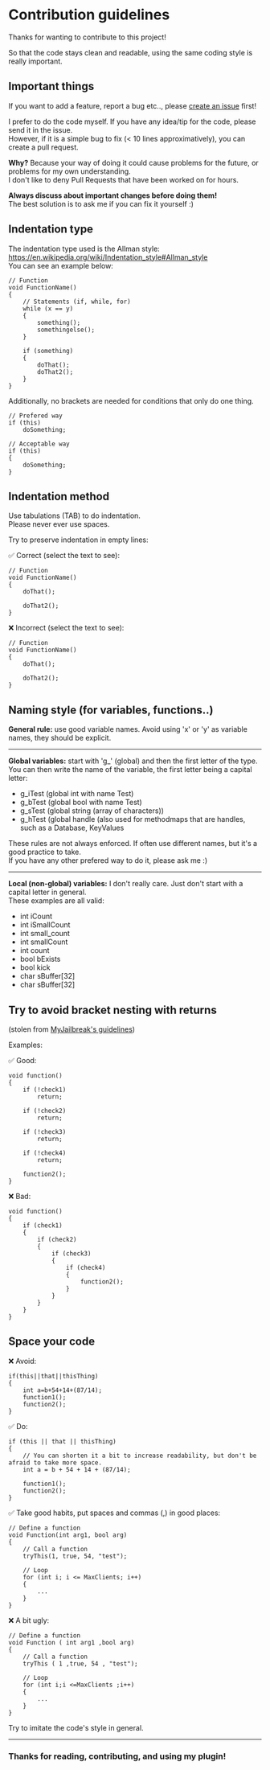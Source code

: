 # Contribution guidelines
Thanks for wanting to contribute to this project!

So that the code stays clean and readable, using the same coding style is really important.

## Important things
If you want to add a feature, report a bug etc.., please [create an issue](https://github.com/azalty/sm-no-dupe-account/issues) first!

I prefer to do the code myself. If you have any idea/tip for the code, please send it in the issue.\
However, if it is a simple bug to fix (< 10 lines approximatively), you can create a pull request.

**Why?** Because your way of doing it could cause problems for the future, or problems for my own understanding.\
I don't like to deny Pull Requests that have been worked on for hours.

**Always discuss about important changes before doing them!**\
The best solution is to ask me if you can fix it yourself :)

## Indentation type
The indentation type used is the Allman style: https://en.wikipedia.org/wiki/Indentation_style#Allman_style \
You can see an example below:

```
// Function
void FunctionName()
{
	// Statements (if, while, for)
	while (x == y)
	{
		something();
		somethingelse();
	}
	
	if (something)
	{
		doThat();
		doThat2();
	}
}
```
Additionally, no brackets are needed for conditions that only do one thing.
```
// Prefered way
if (this)
	doSomething;

// Acceptable way
if (this)
{
	doSomething;
}
```

## Indentation method
Use tabulations (TAB) to do indentation.\
Please never ever use spaces.

Try to preserve indentation in empty lines:

:white_check_mark: Correct (select the text to see):
```
// Function
void FunctionName()
{
	doThat();
	
	doThat2();
}
```

❌ Incorrect (select the text to see):
```
// Function
void FunctionName()
{
	doThat();

	doThat2();
}
```

## Naming style (for variables, functions..)
**General rule:** use good variable names. Avoid using 'x' or 'y' as variable names, they should be explicit.

---

**Global variables:** start with 'g_' (global) and then the first letter of the type.\
You can then write the name of the variable, the first letter being a capital letter:
- g_iTest (global int with name Test)
- g_bTest (global bool with name Test)
- g_sTest (global string (array of characters))
- g_hTest (global handle (also used for methodmaps that are handles, such as a Database, KeyValues

These rules are not always enforced. If often use different names, but it's a good practice to take.\
If you have any other prefered way to do it, please ask me :)

---

**Local (non-global) variables:** I don't really care. Just don't start with a capital letter in general.\
These examples are all valid:
- int iCount
- int iSmallCount
- int small_count
- int smallCount
- int count
- bool bExists
- bool kick
- char sBuffer[32]
- char sBuffer[32]

## Try to avoid bracket nesting with returns

(stolen from [MyJailbreak's guidelines](https://github.com/shanapu/MyJailbreak/blob/148fccdc6383f3570c1df7b0ff4fcc6d41bcde6d/CONTRIBUTING.md))

Examples:

:white_check_mark: Good:
```
void function()
{
	if (!check1)
		return;
	
	if (!check2)
		return;
	
	if (!check3)
		return;
	
	if (!check4)
		return;
	
	function2();
}
```
:x: Bad:
```
void function()
{
	if (check1)
	{
		if (check2)
		{
			if (check3)
			{
				if (check4)
				{
					function2();
				}
			}
		}
	}
}
```

## Space your code
:x: Avoid:
```
if(this||that||thisThing)
{
	int a=b+54+14+(87/14);
	function1();
	function2();
}
```
✅ Do:
```
if (this || that || thisThing)
{
	// You can shorten it a bit to increase readability, but don't be afraid to take more space.
	int a = b + 54 + 14 + (87/14);
	
	function1();
	function2();
}
```

✅ Take good habits, put spaces and commas (,) in good places:
```
// Define a function
void Function(int arg1, bool arg)
{
	// Call a function
	tryThis(1, true, 54, "test");
	
	// Loop
	for (int i; i <= MaxClients; i++)
	{
		...
	}
}
```

:x: A bit ugly:
```
// Define a function
void Function ( int arg1 ,bool arg)
{
	// Call a function
	tryThis ( 1 ,true, 54 , "test");
	
	// Loop
	for (int i;i <=MaxClients ;i++)
	{
		...
	}
}
```

Try to imitate the code's style in general.

---

### Thanks for reading, contributing, and using my plugin!
